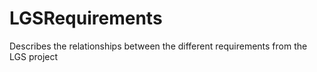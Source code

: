 # LGSRequirements
Describes the relationships between the different requirements from the LGS project
